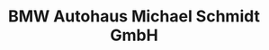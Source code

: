 ---
title: "BMW Autohaus Michael Schmidt GmbH"
url: /wolfratshausen/bmw-autohaus-michael-schmidt-gmbh/
shop: Autohaus
---
